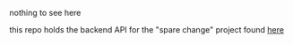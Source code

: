 nothing to see here

this repo holds the backend API for the "spare change" project found [here](https://github.com/dtklumpp/bricks-client)
